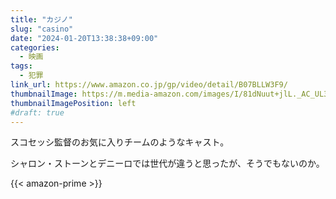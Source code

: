 ```yaml
---
title: "カジノ"
slug: "casino"
date: "2024-01-20T13:38:38+09:00"
categories:
  - 映画
tags:
  - 犯罪
link_url: https://www.amazon.co.jp/gp/video/detail/B07BLLW3F9/
thumbnailImage: https://m.media-amazon.com/images/I/81dNuut+jlL._AC_UL320_.jpg
thumbnailImagePosition: left
#draft: true
---
```

スコセッシ監督のお気に入りチームのようなキャスト。
<!--more-->
シャロン・ストーンとデニーロでは世代が違うと思ったが、そうでもないのか。

{{< amazon-prime >}}
